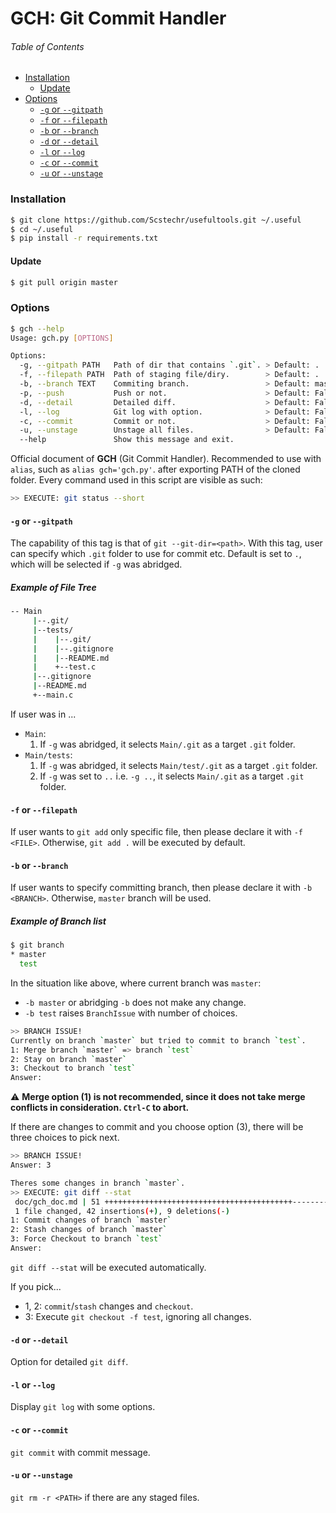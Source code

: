 # GCH: Git Commit Handler
###### Table of Contents
- [Installation](#installation)
	- [Update](#update)
- [Options](#options)
	- [`-g` or `--gitpath`](#-g-or---gitpath)
	- [`-f` or `--filepath`](#-f-or---filepath)
	- [`-b` or `--branch`](#-b-or---branch)
	- [`-d` or `--detail`](#-d-or---detail)
	- [`-l` or `--log`](#-l-or---log)
	- [`-c` or `--commit`](#-c-or---commit)
	- [`-u` or `--unstage`](#-u-or---unstage)

### Installation
```bash
$ git clone https://github.com/Scstechr/usefultools.git ~/.useful
$ cd ~/.useful
$ pip install -r requirements.txt
```

#### Update
```bash
$ git pull origin master
```


### Options
```bash
$ gch --help
Usage: gch.py [OPTIONS]

Options:
  -g, --gitpath PATH   Path of dir that contains `.git`. > Default: .
  -f, --filepath PATH  Path of staging file/diry.        > Default: .
  -b, --branch TEXT    Commiting branch.                 > Default: master
  -p, --push           Push or not.                      > Default: False
  -d, --detail         Detailed diff.                    > Default: False
  -l, --log            Git log with option.              > Default: False
  -c, --commit         Commit or not.                    > Default: False
  -u, --unstage        Unstage all files.                > Default: False
  --help               Show this message and exit.
```

Official document of __GCH__ (Git Commit Handler).
Recommended to use with `alias`, such as `alias gch='gch.py'`. after exporting PATH of the cloned folder.
Every command used in this script are visible as such:
```bash
>> EXECUTE: git status --short
```

#### `-g` or `--gitpath`

The capability of this tag is that of `git --git-dir=<path>`.
With this tag, user can specify which `.git` folder to use for commit etc.
Default is set to `.`, which will be selected if `-g` was abridged.

##### Example of File Tree
```bash
-- Main
     |--.git/
     |--tests/
     |    |--.git/  
     |    |--.gitignore  
     |    |--README.md  
     |    +--test.c
     |--.gitignore  
     |--README.md  
     +--main.c  
```

If user was in ...
- `Main`:
  1. If `-g` was abridged, it selects `Main/.git` as a target `.git` folder.
- `Main/tests`:
  1. If `-g` was abridged, it selects `Main/test/.git` as a target `.git` folder.
  2. If `-g` was set to `..` i.e. `-g ..`, it selects `Main/.git` as a target `.git` folder.

#### `-f` or `--filepath`

If user wants to `git add` only specific file, then please declare it with `-f <FILE>`. Otherwise, `git add .` will be executed by default.

#### `-b` or `--branch`

If user wants to specify committing branch, then please declare it with `-b <BRANCH>`. Otherwise, `master` branch will be used.

##### Example of Branch list
```bash
$ git branch
* master
  test
```
In the situation like above, where current branch was `master`:
- `-b master` or abridging `-b` does not make any change.
- `-b test` raises `BranchIssue` with number of choices.

```bash
>> BRANCH ISSUE!
Currently on branch `master` but tried to commit to branch `test`.
1: Merge branch `master` => branch `test`
2: Stay on branch `master`                   
3: Checkout to branch `test`  
Answer:
```
:warning:
__Merge option (1) is not recommended, since it does not take merge conflicts in consideration. `Ctrl-C` to abort.__

If there are changes to commit and you choose option (3), there will be three choices to pick next.
```bash
>> BRANCH ISSUE!
Answer: 3

Theres some changes in branch `master`.
>> EXECUTE: git diff --stat
 doc/gch_doc.md | 51 ++++++++++++++++++++++++++++++++++++++++++---------
 1 file changed, 42 insertions(+), 9 deletions(-)
1: Commit changes of branch `master`
2: Stash changes of branch `master`
3: Force Checkout to branch `test`
Answer:
```
`git diff --stat` will be executed automatically.

 If you pick...
- 1, 2: `commit`/`stash` changes and `checkout`.
- 3: Execute `git checkout -f test`, ignoring all changes.

#### `-d` or `--detail`

Option for detailed `git diff`.

#### `-l` or `--log`

Display `git log` with some options.

#### `-c` or `--commit`

`git commit` with commit message.

#### `-u` or `--unstage`

`git rm -r <PATH>` if there are any staged files.


<!--##### `-p` or `--gitpath`
- __Default:__  `.`
- __Argument (Option):__ `<PATH>`

##### `-d` or `--gitpath`
- __Default:__  `.`
- __Argument (Option):__ `<PATH>`

##### `-l` or `--gitpath`
- __Default:__  `.`
- __Argument (Option):__ `<PATH>`

##### `-c` or `--gitpath`
- __Default:__  `.`
- __Argument (Option):__ `<PATH>`

##### `-u` or `--gitpath`
- __Default:__  `.`
- __Argument (Option):__ `<PATH>` -->